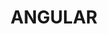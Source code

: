 ---
layout  : tools
title   : ANGULAR
summary : Framework utilisait pour créer un back office.
image: /assets/images/icon/angular.png
category : framework
level: 65
public  : true
parent  : false
---
